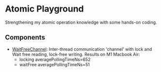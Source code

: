 # Atomic Playground

Strengthening my atomic operation knowledge with some hands-on coding.

## Components
- [WaitFreeChannel](./WaitFreeChannel/WaitFreeChannel.hpp): Inter-thread communication 'channel' with lock and Wait free reading, lock-free writing. Results on M1 Macbook Air:
    - locking averagePollingTimeNs=652
    - waitFree averagePollingTimeNs=51
